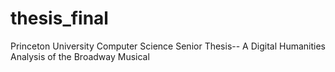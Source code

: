 # thesis_final
Princeton University Computer Science Senior Thesis-- A Digital Humanities Analysis of the Broadway Musical
